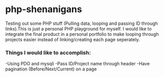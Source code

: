 # php-shenanigans
Testing out some PHP stuff (Pulling data, looping and passing ID through links).This is just a personal PHP playground for myself. I would like to integrate the final product in a personal portfolio to make looping through projects easier instead of linking/creating each page seperately.


### Things I would like to accomplish:

-Using PDO and mysqli
-Pass ID/Project name through header
-Have pagination (Before/Next/Current) on a page
